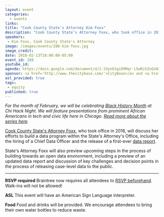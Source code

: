 ```yaml
---
layout: event
categories: 
  - events
links:
title: "Cook County State's Attorney Kim Foxx"
description: "Cook County State’s Attorney Foxx, who took office in 2016, will discuss her efforts to build a data program within the State’s Attorney’s Office, including the hiring of a Chief Data Officer and the release of a first-ever data report. State's Attorney Foxx will also preview upcoming steps in the process of building towards an open data environment."
speakers:
 - Kim Foxx, Cook County State's Attorney
image: /images/events/288-kim-foxx.jpg
image_credit: 
date: 2018-02-13T18:00:00-05:00
event_id: 288
youtube_id: 
agenda: https://docs.google.com/document/d/1-lUynO1qiD9Mqr-LhwRihZoGsN3mgV6sZ0GJeVg1TSM/edit#
sponsor: <a href='http://www.thecitybase.com/'>CityBase</a> and <a href='http://www.uilabs.org/innovation-platforms/cities-infrastructure/'>City Tech</a>
asl_provided: true
tags: 
 - equity
published: true
---
```


*For the month of February, we will be celebrating [Black History Month](https://en.wikipedia.org/wiki/Black_History_Month) at Chi Hack Night. We will feature presentations from prominent African Americans in tech and civic life here in Chicago. [Read more about the series here](https://chihacknight.org/blog/2018/02/02/introducing-black-history-month-speaker-series.html).*

[Cook County State's Attorney Foxx](https://www.cookcountystatesattorney.org/about/kimberly-foxx), who took office in 2016, will discuss her efforts to build a data program within the State's Attorney's Office, including the hiring of a Chief Data Officer and the release of a first-ever [data report](https://www.cookcountystatesattorney.org/sites/default/files/files/documents/ccsao-data-report-oct-2017.pdf). 

State's Attorney Foxx will also preview upcoming steps in the process of building towards an open data environment, including a preview of an updated data report and discussion of key challenges and decision points in the process of releasing case-level data to the public.

---

**RSVP required** Braintree now requires all attendees to [RSVP beforehand](https://www.eventbrite.com/e/chi-hack-night-registration-41703945624). Walk-ins will not be allowed!

**ASL** This event will have an American Sign Language interpreter.

**Food** Food and drinks will be provided. We encourage attendees to bring their own water bottles to reduce waste.